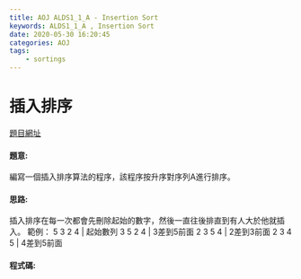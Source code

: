 ```yaml
---
title: AOJ ALDS1_1_A - Insertion Sort
keywords: ALDS1_1_A , Insertion Sort
date: 2020-05-30 16:20:45
categories: AOJ
tags:
    - sortings
---
```

# 插入排序
[題目網址](https://onlinejudge.u-aizu.ac.jp/courses/lesson/1/ALDS1/1/ALDS1_1_A)


#### 題意:
編寫一個插入排序算法的程序，該程序按升序對序列A進行排序。
<!-- more -->
#### 思路:
插入排序在每一次都會先刪除起始的數字，然後一直往後排直到有人大於他就插入。
範例：
5 3 2 4 | 起始數列
3 5 2 4 | 3差到5前面
2 3 5 4 | 2差到3前面
2 3 4 5 | 4差到5前面

#### 程式碼:
<script src="https://gist.github.com/Daviswww/2fe34965f5ebae84b864e2f8e54aa299.js"></script>